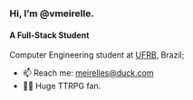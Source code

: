 
### Hi, I’m @vmeirelle. </p> 
#### A Full-Stack Student
Computer Engineering student at [UFRB](https://ufrb.edu.br), Brazil;<br>

- 📫 Reach me: [meirelles@duck.com](meirelles@duck.com)
- 🧙‍♂️ Huge TTRPG fan.
